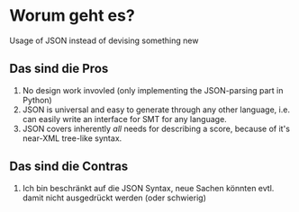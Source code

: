 # Worum geht es?
Usage of JSON instead of devising something new

## Das sind die Pros 
1. No design work invovled (only implementing the JSON-parsing part in Python)
2. JSON is universal and easy to generate through any other language, i.e. can easily write an interface for SMT for any language. 
3. JSON covers inherently _all_ needs for describing a score, because of it's near-XML tree-like syntax.

## Das sind die Contras
1. Ich bin beschränkt auf die JSON Syntax, neue Sachen könnten evtl. damit nicht ausgedrückt werden (oder schwierig)
